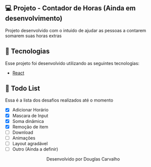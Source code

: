 ## 💻 Projeto - Contador de Horas (Ainda em desenvolvimento)

Projeto desenvolvido com o intuido de ajudar as pessoas a contarem somarem suas horas extras

## 🚀 Tecnologias

Esse projeto foi desenvolvido utilizando as seguintes tecnologias:
- [React](https://pt-br.reactjs.org/)


## 🚀 Todo List

Essa é a lista dos desafios realizados até o momento

- [x]  Adicionar Horário
- [x]  Mascara de Input
- [x]  Soma dinâmica
- [x]  Remoção de item
- [ ]  Download
- [ ]  Animações
- [ ]  Layout agradável
- [ ]  Outro (Ainda a definir)

<p align="center">Desenvolvido por Douglas Carvalho</p>
